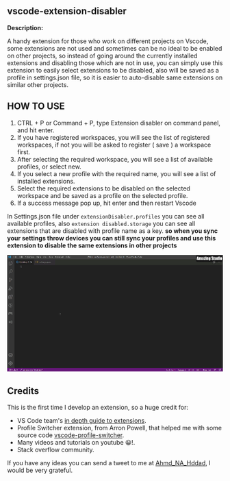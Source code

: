## **vscode-extension-disabler**

**Description:**

A handy extension for those who work on different projects on Vscode, some extensions are not used and sometimes can be no ideal to be enabled on other projects, so instead of going around the currently installed extensions and disabling those which are not in use, you can simply use this extension to easily select extensions to be disabled, also will be saved as a profile in settings.json file, so it is easier to auto-disable same extensions on similar other projects.

## HOW TO USE

1.  CTRL + P or Command + P, type Extension disabler on command panel, and hit enter.
2.  If you have registered workspaces, you will see the list of registered workspaces, if not you will be asked to register ( save ) a workspace first.
3.  After selecting the required workspace, you will see a list of available profiles, or select new.
4.  If you select a new profile with the required name, you will see a list of installed extensions.
5.  Select the required extensions to be disabled on the selected workspace and be saved as a profile on the selected profile.
6.  If a success message pop up, hit enter and then restart Vscode

In Settings.json file under `extensionDisabler.profiles` you can see all available profiles,
also `extension disabled.storage` you can see all extensions that are disabled with profile name as a key.
**so when you sync your settings throw devices you can still sync your profiles and use this extension to disable the same extensions in other projects**

![Alt text](./howToUse.gif?raw=true "Optional Title")

## Credits

This is the first time I develop an extension, so a huge credit for:

- VS Code team's [in depth guide to extensions](https://code.visualstudio.com/api/get-started/your-first-extension?wt.mc_id=profileswitcher-github-aapowell).
- Profile Switcher extension, from Arron Powell, that helped me with some source code [vscode-profile-switcher](https://github.com/aaronpowell/vscode-profile-switcher).
- Many videos and tutorials on youtube 😀!.
- Stack overflow community.

If you have any ideas you can send a tweet to me at [Ahmd_NA_Hddad](https://twitter.com/Ahmad_Na_Hddad), I would be very grateful.

